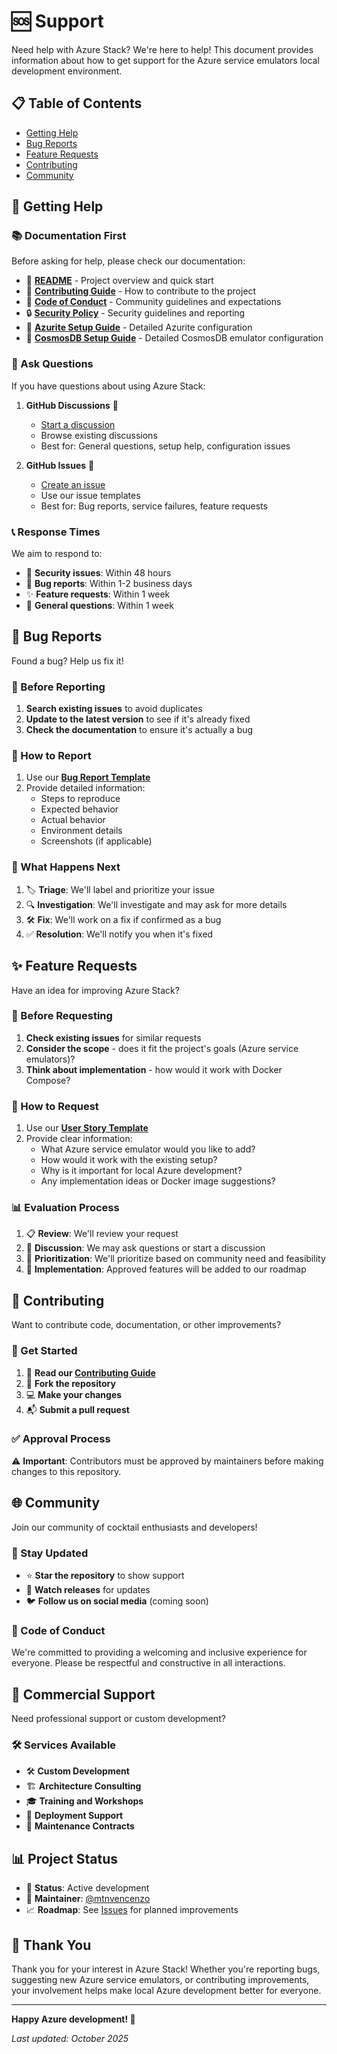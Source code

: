 # 🆘 Support

Need help with Azure Stack? We're here to help! This document provides information about how to get support for the Azure service emulators local development environment.

## 📋 Table of Contents

- [Getting Help](#-getting-help)
- [Bug Reports](#-bug-reports)
- [Feature Requests](#-feature-requests)
- [Contributing](#-contributing)
- [Community](#-community)

## 🙋 Getting Help

### 📚 Documentation First

Before asking for help, please check our documentation:

- 📖 **[README](../README.md)** - Project overview and quick start
- 🤝 **[Contributing Guide](./CONTRIBUTING.md)** - How to contribute to the project
- 🤗 **[Code of Conduct](./CODE_OF_CONDUCT.md)** - Community guidelines and expectations
- 🔒 **[Security Policy](./SECURITY.md)** - Security guidelines and reporting
- 📄 **[Azurite Setup Guide](../assets/readme-azurite.md)** - Detailed Azurite configuration
- 📄 **[CosmosDB Setup Guide](../assets/readme-cosmos.md)** - Detailed CosmosDB emulator configuration

### 💬 Ask Questions

If you have questions about using Azure Stack:

1. **GitHub Discussions** 💬
   - [Start a discussion](https://github.com/mtnvencenzo/azure-stack/discussions)
   - Browse existing discussions
   - Best for: General questions, setup help, configuration issues

2. **GitHub Issues** 🐛
   - [Create an issue](https://github.com/mtnvencenzo/azure-stack/issues/new/choose)
   - Use our issue templates
   - Best for: Bug reports, service failures, feature requests

### 📞 Response Times

We aim to respond to:
- 🚨 **Security issues**: Within 48 hours
- 🐛 **Bug reports**: Within 1-2 business days
- ✨ **Feature requests**: Within 1 week
- 💬 **General questions**: Within 1 week

## 🐛 Bug Reports

Found a bug? Help us fix it!

### 📝 Before Reporting

1. **Search existing issues** to avoid duplicates
2. **Update to the latest version** to see if it's already fixed
3. **Check the documentation** to ensure it's actually a bug

### 📮 How to Report

1. Use our **[Bug Report Template](https://github.com/mtnvencenzo/azure-stack/issues/new?template=bug_report.md)**
2. Provide detailed information:
   - Steps to reproduce
   - Expected behavior
   - Actual behavior
   - Environment details
   - Screenshots (if applicable)

### 🔄 What Happens Next

1. 🏷️ **Triage**: We'll label and prioritize your issue
2. 🔍 **Investigation**: We'll investigate and may ask for more details
3. 🛠️ **Fix**: We'll work on a fix if confirmed as a bug
4. ✅ **Resolution**: We'll notify you when it's fixed

## ✨ Feature Requests

Have an idea for improving Azure Stack?

### 🧠 Before Requesting

1. **Check existing issues** for similar requests
2. **Consider the scope** - does it fit the project's goals (Azure service emulators)?
3. **Think about implementation** - how would it work with Docker Compose?

### 📨 How to Request

1. Use our **[User Story Template](https://github.com/mtnvencenzo/azure-stack/issues/new?template=user-story-template.md)**
2. Provide clear information:
   - What Azure service emulator would you like to add?
   - How would it work with the existing setup?
   - Why is it important for local Azure development?
   - Any implementation ideas or Docker image suggestions?

### 📊 Evaluation Process

1. 📋 **Review**: We'll review your request
2. 💬 **Discussion**: We may ask questions or start a discussion
3. 🎯 **Prioritization**: We'll prioritize based on community need and feasibility
4. 🚀 **Implementation**: Approved features will be added to our roadmap

## 🤝 Contributing

Want to contribute code, documentation, or other improvements?

### 🚀 Get Started

1. 📖 **Read our [Contributing Guide](./CONTRIBUTING.md)**
2. 🍴 **Fork the repository**
3. 💻 **Make your changes**
4. 📬 **Submit a pull request**


### ✅ Approval Process

⚠️ **Important**: Contributors must be approved by maintainers before making changes to this repository.

## 🌐 Community

Join our community of cocktail enthusiasts and developers!

### 📣 Stay Updated

- ⭐ **Star the repository** to show support
- 👀 **Watch releases** for updates
- 🐦 **Follow us on social media** (coming soon)

### 🤗 Code of Conduct

We're committed to providing a welcoming and inclusive experience for everyone. Please be respectful and constructive in all interactions.

## 💼 Commercial Support

Need professional support or custom development?

### 🛠️ Services Available

- 🛠️ **Custom Development**
- 🏗️ **Architecture Consulting**
- 🎓 **Training and Workshops**
- 🚀 **Deployment Support**
- 🔧 **Maintenance Contracts**

## 📊 Project Status

- 🚀 **Status**: Active development
- 🎯 **Maintainer**: [@mtnvencenzo](https://github.com/mtnvencenzo)
- 📈 **Roadmap**: See [Issues](https://github.com/mtnvencenzo/azure-stack/issues) for planned improvements

## 🙏 Thank You

Thank you for your interest in Azure Stack! Whether you're reporting bugs, suggesting new Azure service emulators, or contributing improvements, your involvement helps make local Azure development better for everyone.

---

**Happy Azure development! 🔵**

*Last updated: October 2025*
